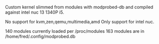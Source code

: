 Custom kernel slimmed from modules with modprobed-db and compiled against intel nuc 13 1340P i5.

No support for kvm,zen,qemu,multimedia,amd
Only support for intel nuc.

140 modules currently loaded per /proc/modules
163 modules are in /home/fred/.config/modprobed.db
